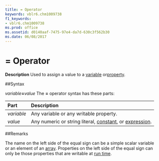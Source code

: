 ```yaml
---
title: = Operator
keywords: vblr6.chm1009738
f1_keywords:
- vblr6.chm1009738
ms.prod: office
ms.assetid: d0140aaf-7475-97e4-da7d-630c3f562b30
ms.date: 06/08/2017
---
```



# = Operator



 **Description**
Used to assign a value to a [variable](../../Glossary/vbe-glossary.md) or[property](../../Glossary/vbe-glossary.md).

##Syntax

_variable_**=**_value_
The  **=** operator syntax has these parts:


|**Part**|**Description**|
|:-----|:-----|
| _variable_|Any variable or any writable property.|
| _value_|Any numeric or string literal, [constant](../../Glossary/vbe-glossary.md), or [expression](../../Glossary/vbe-glossary.md).|

##Remarks

The name on the left side of the equal sign can be a simple scalar variable or an element of an [array](../../Glossary/vbe-glossary.md). Properties on the left side of the equal sign can only be those properties that are writable at [run time](../../Glossary/vbe-glossary.md).

